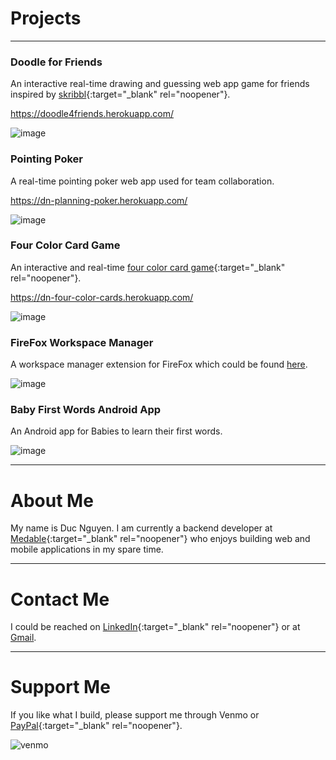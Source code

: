 # Projects

---

### Doodle for Friends

An interactive real-time drawing and guessing web app game for friends inspired by [skribbl](https://skribbl.io/){:target="\_blank" rel="noopener"}.

https://doodle4friends.herokuapp.com/

![image](https://user-images.githubusercontent.com/7309086/120910521-9f295680-c64d-11eb-91fa-82ed9a9f4633.png)

### Pointing Poker

A real-time pointing poker web app used for team collaboration.

https://dn-planning-poker.herokuapp.com/

![image](https://user-images.githubusercontent.com/7309086/120936208-ac3d5880-c6d4-11eb-9b82-4dbbe7397467.png)

### Four Color Card Game

An interactive and real-time [four color card game](https://en.wikipedia.org/wiki/Four_Color_Cards){:target="\_blank" rel="noopener"}.

https://dn-four-color-cards.herokuapp.com/

![image](https://user-images.githubusercontent.com/7309086/120936668-fe7f7900-c6d6-11eb-848e-a7611174dec6.png)

### FireFox Workspace Manager

A workspace manager extension for FireFox which could be found [here](https://addons.mozilla.org/en-US/firefox/addon/workspace-manager/?utm_source=addons.mozilla.org&utm_medium=referral&utm_content=search).

![image](https://raw.githubusercontent.com/hongde88/firefox-workspace-manager/master/screenshots/wsp_icon.png)

### Baby First Words Android App

An Android app for Babies to learn their first words.

![image](https://user-images.githubusercontent.com/7309086/120937174-f96ff900-c6d9-11eb-9f75-f383dc89c29b.png)

---

# About Me

My name is Duc Nguyen. I am currently a backend developer at [Medable](https://www.medable.com/){:target="\_blank" rel="noopener"} who enjoys building web and mobile applications in my spare time.

---

# Contact Me

I could be reached on [LinkedIn](https://www.linkedin.com/in/ducnguyenh){:target="\_blank" rel="noopener"} or at <a href="mailto:hongduc19@gmail.com">Gmail</a>.

---

# Support Me

If you like what I build, please support me through Venmo or [PayPal](https://www.paypal.com/paypalme/hongde88){:target="\_blank" rel="noopener"}.

![venmo](https://user-images.githubusercontent.com/7309086/120942615-2206eb80-c6f8-11eb-8738-130fdb69e201.jpg)
